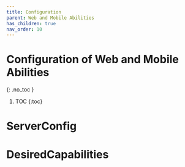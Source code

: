 ```yaml
---
title: Configuration
parent: Web and Mobile Abilities
has_children: true
nav_order: 10
---
```


# Configuration of Web and Mobile Abilities
{: .no_toc }

1. TOC
{:toc}

# ServerConfig

# DesiredCapabilities

